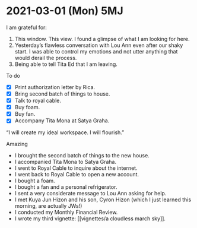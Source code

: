 # 2021-03-01 (Mon) 5MJ

I am grateful for:

1. This window. This view. I found a glimpse of what I am looking for here.
2. Yesterday’s flawless conversation with Lou Ann even after our shaky start. I was able to control my emotions and not utter anything that would derail the process.
3. Being able to tell Tita Ed that I am leaving.

To do

- [x] Print authorization letter by Rica.
- [x] Bring second batch of things to house.
- [x] Talk to royal cable.
- [x] Buy foam.
- [x] Buy fan.
- [x] Accompany Tita Mona at Satya Graha.

“I will create my ideal workspace. I will flourish.”

Amazing

- I brought the second batch of things to the new house.
- I accompanied Tita Mona to Satya Graha.
- I went to Royal Cable to inquire about the internet.
- I went back to Royal Cable to open a new account.
- I bought a foam.
- I bought a fan and a personal refrigerator.
- I sent a very considerate message to Lou Ann asking for help.
- I met Kuya Jun Hizon and his son, Cyron Hizon (which I just learned this morning, are actually JWs!)
- I conducted my Monthly Financial Review.
- I wrote my third vignette: [[vignettes/a cloudless march sky]].

